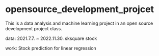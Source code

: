 # opensource_development_projcet
This is a data analysis and machine learning project in an open source development project class.

data: 2021.7.7. ~ 2022.11.30. sksquare stock

work: Stock prediction for linear regression
